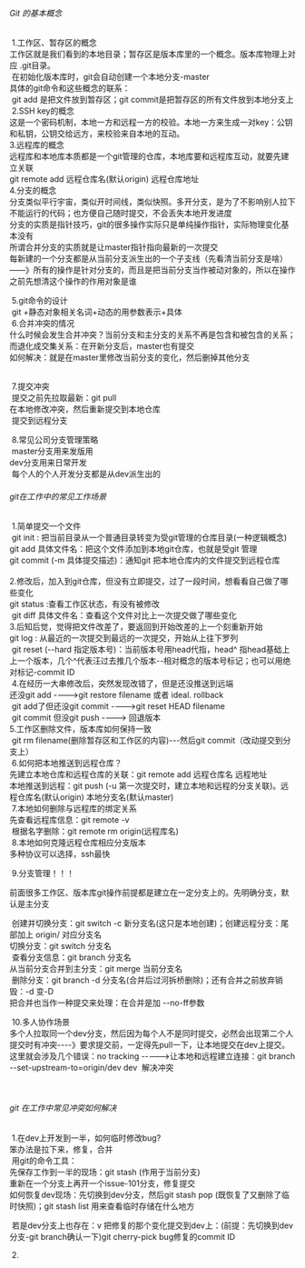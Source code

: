###### Git 的基本概念

​		1.工作区、暂存区的概念</br>
​				工作区就是我们看到的本地目录；暂存区是版本库里的一个概念。版本库物理上对应 .git目录。</br>
​				在初始化版本库时，git会自动创建一个本地分支-master</br>
​				具体的git命令和这些概念的联系：</br>
​						git add 是把文件放到暂存区；git commit是把暂存区的所有文件放到本地分支上</br>
​		2.SSH key的概念</br>
​				这是一个密码机制，本地一方和远程一方的校验。本地一方来生成一对key：公钥和私钥，公钥交给远方，来校验来自本地的互动。</br>
​		3.远程库的概念</br>
​			远程库和本地库本质都是一个git管理的仓库，本地库要和远程库互动，就要先建立关联</br>
​			git remote add 远程仓库名(默认origin) 远程仓库地址</br>
​		4.分支的概念</br>
​			分支类似平行宇宙，类似开时间线，类似快照。多开分支，是为了不影响别人拉下不能运行的代码；也方便自己随时提交，不会丢失本地开发进度</br>
​			分支的实质是指针技巧，git的很多操作实际只是单纯操作指针，实际物理变化基本没有</br>
​			所谓合并分支的实质就是让master指针指向最新的一次提交</br>
​			每新建的一个分支都是从当前分支派生出的一个子支线（先看清当前分支是啥）——》所有的操作是针对分支的，而且是把当前分支当作被动对象的，所以在操作之前先想清这个操作的作用对象是谁</br>

​		5.git命令的设计</br>
​			git +静态对象相关名词+动态的用参数表示+具体</br>
​		6.合并冲突的情况</br>
​			什么时候会发生合并冲突？当前分支和主分支的关系不再是包含和被包含的关系；而退化成交集关系：在开新分支后，master也有提交</br>
​			如何解决：就是在master里修改当前分支的变化，然后删掉其他分支</br>
​					

​		7.提交冲突</br>
​				提交之前先拉取最新：git pull</br>
​				在本地修改冲突，然后重新提交到本地仓库</br>
​				提交到远程分支</br>

​		8.常见公司分支管理策略</br>
​			master分支用来发版用</br>
​			dev分支用来日常开发</br>
​			每个人的个人开发分支都是从dev派生出的</br>





###### git在工作中的常见工作场景

​		1.简单提交一个文件</br>
​				git init : 把当前目录从一个普通目录转变为受git管理的仓库目录(一种逻辑概念)</br>
​				git add  具体文件名：把这个文件添加到本地git仓库，也就是受git 管理</br>
​				git commit (-m 具体提交描述)：通知git 把本地仓库内的文件提交到远程仓库</br>
​				
​		2.修改后，加入到git仓库，但没有立即提交，过了一段时间，想看看自己做了哪些变化</br>
​				git status :查看工作区状态，有没有被修改</br>
​				git  diff  具体文件名：查看这个文件对比上一次提交做了哪些变化</br>
​		3.后知后觉，觉得把文件改差了，要返回到开始改差的上一个刻重新开始</br>
​				git log : 从最近的一次提交到最远的一次提交，开始从上往下罗列</br>
​				git  reset  (--hard  指定版本号)：当前版本号用head代指，head^ 指head基础上上一个版本，几个^代表汪过去推几个版本--相对概念的版本号标记；也可以用绝对标记-commit ID</br>
​		4.在经历一大串修改后，突然发现改错了，但是还没推送到远端</br>
​			还没git add ---->git restore filename  或者 ideal. rollback</br>
​			git add了但还没git commit ---->git reset HEAD  filename </br>
​			git commit 但没git push ----> 回退版本</br>
​		5.工作区删除文件，版本库如何保持一致</br>
​			git rm filename(删除暂存区和工作区的内容)---然后git commit（改动提交到分支上）</br>
​		6.如何把本地推送到远程仓库？</br>
​			先建立本地仓库和远程仓库的关联：git remote add 远程仓库名  远程地址</br>
​			本地推送到远程：git push (-u 第一次提交时，建立本地和远程的分支关联)。远程仓库名(默认origin)  本地分支名(默认master)</br>
​			7.本地如何删除与远程库的绑定关系</br>
​			先查看远程库信息：git remote -v</br>
​			根据名字删除：git remote rm  origin(远程库名) </br>
​			8.本地如何克隆远程仓库相应分支版本</br>
​			多种协议可以选择，ssh最快</br>

​			9.分支管理！！！

​					前面很多工作区、版本库git操作前提都是建立在一定分支上的。先明确分支，默认是主分支</br>

​					创建并切换分支：git switch -c 新分支名(这只是本地创建)；创建远程分支：尾部加上 origin/ 对应分支名</br>
​					切换分支：git switch   分支名</br>
​					查看分支信息：git branch 分支名</br>
​					从当前分支合并到主分支：git  merge 当前分支名</br>
​					删除分支：git branch  -d 分支名(合并后过河拆桥删除)；还有合并之前放弃销毁：-d 变-D</br>
​			        把合并也当作一种提交来处理：在合并是加 --no-ff参数</br>

​			10.多人协作场景</br>
​						多个人拉取同一个dev分支，然后因为每个人不是同时提交，必然会出现第二个人提交时有冲突----》要求提交前，一定得先pull一下，让本地提交在dev上提交。这里就会涉及几个错误：
​						no tracking ----->让本地和远程建立连接：git branch --set-upstream-to=origin/dev dev
​						解决冲突

​								

 



###### git 在工作中常见冲突如何解决

​		1.在dev上开发到一半，如何临时修改bug?</br>
​				笨办法是拉下来，修复，合并</br>
​				用git的命令工具：</br>
​						先保存工作到一半的现场：git stash (作用于当前分支)</br>
​						重新在一个分支上再开一个issue-101分支，修复提交</br>
​						如何恢复dev现场：先切换到dev分支，然后git stash pop (既恢复了又删除了临时快照)；git stash list 用来查看临时存储在什么地方</br>

​						若是dev分支上也存在：v
​								把修复的那个变化提交到dev上：(前提：先切换到dev分支-git branch确认一下)git cherry-pick bug修复的commit ID</br>

​		 2.						